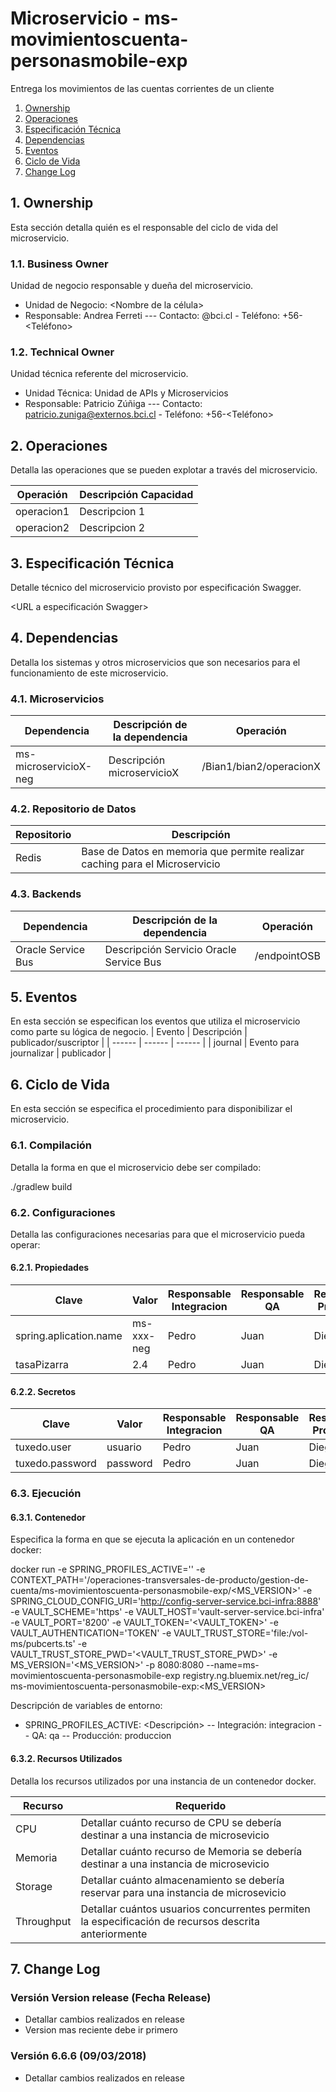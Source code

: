 # Microservicio - ms-movimientoscuenta-personasmobile-exp


Entrega los movimientos de las cuentas corrientes de un cliente


1. [Ownership](/readme.md#1-ownership)
2. [Operaciones](/readme.md#2-operaciones)
3. [Especificación Técnica](/readme.md#3-especificaci%C3%B3n-t%C3%A9cnica)
4. [Dependencias](/readme.md#4-ejecuci%C3%B3n)
5. [Eventos](/readme.md#5-eventos)
6. [Ciclo de Vida](/readme.md#6-ciclo-de-vida)
7. [Change Log](/readme.md#7-change-log)

## 1. Ownership
Esta sección detalla quién es el responsable del ciclo de vida del microservicio.

### 1.1. Business Owner
Unidad de negocio responsable y dueña del microservicio. 
  - Unidad de Negocio: <Nombre de la célula>
  - Responsable: Andrea Ferreti
  --- Contacto: <usuario>@bci.cl - Teléfono: +56-<Teléfono>

### 1.2. Technical Owner
Unidad técnica referente del microservicio.
  - Unidad Técnica: Unidad de APIs y Microservicios
  - Responsable: Patricio Zúñiga
  --- Contacto: patricio.zuniga@externos.bci.cl - Teléfono: +56-<Teléfono>

## 2. Operaciones
Detalla las operaciones que se pueden explotar a través del microservicio. 

| Operación | Descripción Capacidad |
| ------ | ------ | 
| operacion1 | Descripcion 1 |
| operacion2 | Descripcion 2 |

## 3. Especificación Técnica
Detalle técnico del microservicio provisto por especificación Swagger.

<URL a especificación Swagger>
  
## 4. Dependencias
Detalla los sistemas y otros microservicios que son necesarios para el funcionamiento de este microservicio.

### 4.1. Microservicios

| Dependencia | Descripción de la dependencia | Operación |
| ------  | ------  | ------  |
| ms-microservicioX-neg  | Descripción microservicioX  | /Bian1/bian2/operacionX  |

### 4.2. Repositorio de Datos

| Repositorio| Descripción |
| ------  | ------  |
| Redis | Base de Datos en memoria que permite realizar caching para el Microservicio  |

### 4.3. Backends

| Dependencia | Descripción de la dependencia | Operación |
| ------  | ------  | ------  |
| Oracle Service Bus  | Descripción Servicio Oracle Service Bus  | /endpointOSB  |

## 5. Eventos
En esta sección se especifican los eventos que utiliza el microservicio como parte su lógica de negocio.
| Evento | Descripción | publicador/suscriptor |
| ------  | ------  | ------  |
| journal  | Evento para journalizar  | publicador  |

## 6. Ciclo de Vida
En esta sección se especifica el procedimiento para disponibilizar el microservicio.

### 6.1. Compilación
Detalla la forma en que el microservicio debe ser compilado:

./gradlew build

### 6.2. Configuraciones
Detalla las configuraciones necesarias para que el microservicio pueda operar:

#### 6.2.1. Propiedades
| Clave | Valor | Responsable Integracion | Responsable QA | Responsable Produccion |
| ------  | ------ | ------ | ------ | ------ |
| spring.aplication.name | ms-xxx-neg | Pedro | Juan | Diego | 
| tasaPizarra| 2.4 | Pedro | Juan | Diego |

#### 6.2.2. Secretos
| Clave | Valor | Responsable Integracion | Responsable QA | Responsable Produccion |
| ------  | ------ | ------ | ------ | ------ |
| tuxedo.user | usuario | Pedro | Juan | Diego | 
| tuxedo.password | password | Pedro | Juan | Diego |

### 6.3. Ejecución

#### 6.3.1. Contenedor
Especifica la forma en que se ejecuta la aplicación en un contenedor docker:

docker run -e SPRING_PROFILES_ACTIVE='<ambiente>' -e CONTEXT_PATH='/operaciones-transversales-de-producto/gestion-de-cuenta/ms-movimientoscuenta-personasmobile-exp/<MS_VERSION>' -e SPRING_CLOUD_CONFIG_URI='http://config-server-service.bci-infra:8888' -e VAULT_SCHEME='https' -e VAULT_HOST='vault-server-service.bci-infra' -e VAULT_PORT='8200' -e VAULT_TOKEN='<VAULT_TOKEN>' -e VAULT_AUTHENTICATION='TOKEN' -e VAULT_TRUST_STORE='file:/vol-ms/pubcerts.ts' -e VAULT_TRUST_STORE_PWD='<VAULT_TRUST_STORE_PWD>' -e MS_VERSION='<MS_VERSION>'  -p 8080:8080 --name=ms-movimientoscuenta-personasmobile-exp registry.ng.bluemix.net/reg_ic/ ms-movimientoscuenta-personasmobile-exp:<MS_VERSION>

Descripción de variables de entorno:
* SPRING_PROFILES_ACTIVE: <Descripción>
-- Integración: integracion
-- QA: qa
-- Producción: produccion


#### 6.3.2. Recursos Utilizados
Detalla los recursos utilizados por una instancia de un contenedor docker.

| Recurso | Requerido |
| ------ | ------ |
| CPU | Detallar cuánto recurso de CPU se debería destinar a una instancia de microsevicio |
| Memoria | Detallar cuánto recurso de Memoria se debería destinar a una instancia de microsevicio |
| Storage | Detallar cuánto almacenamiento se debería reservar para una instancia de microsevicio |
| Throughput| Detallar cuántos usuarios concurrentes permiten la especificación de recursos descrita anteriormente |


## 7. Change Log
### Versión Version release (Fecha Release)
 - Detallar cambios realizados en release
 - Version mas reciente debe ir primero
 
### Versión 6.6.6 (09/03/2018)
 - Detallar cambios realizados en release 

